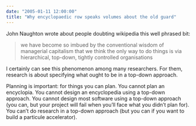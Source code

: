 ```yaml
---
date: "2005-01-11 12:00:00"
title: "Why encyclopaedic row speaks volumes about the old guard"
---
```




John Naughton wrote about people doubting wikipedia this well phrased bit:

> we have become so imbued by the conventional wisdom of managerial capitalism that we think the only way to do things is via hierarchical, top-down, tightly controlled organisations


I certainly can see this phenomenon among many researchers. For them, research is about specifying what ought to be in a top-down approach. 

Planning is important: for things you can plan. You cannot plan an encyclopia. You cannot design an encyclopedia using a top-down approach. You cannot design most software using a top-down approach (you can, but your project will fail when you&rsquo;ll face what you didn&rsquo;t plan for). You can&rsquo;t do research in a top-down approach (but you can if you want to build a particule accelerator).

